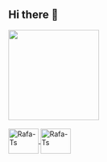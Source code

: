 ## Hi there 👋

<div>
<a href="https://github.com/anuraghazra/github-readme-stats">
  <img height=180 src="https://github-readme-stats.vercel.app/api?username=AmandaAndradeS&show_icons=true&theme=material-palenight" />
 <!-- <img height=180 src="https://github-readme-stats.vercel.app/api/top-langs?username=AmandaAndradeS&layout=compact&langs_count=8&card_width=320&theme=material-palenight" /> -->
</div>

<div style="display: inline_block"><br>
  <img align="center" alt="Rafa-Ts" height="50" width="60"<img src="https://cdn.jsdelivr.net/gh/devicons/devicon@latest/icons/mysql/mysql-original.svg" />
  <img align="center" alt="Rafa-Ts" height="50" width="60"<img src="https://cdn.jsdelivr.net/gh/devicons/devicon@latest/icons/python/python-original.svg" />
</div>

##

